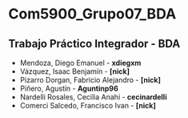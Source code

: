 # Com5900_Grupo07_BDA
## Trabajo Práctico Integrador - BDA<br>

- Mendoza, Diego Emanuel - **xdiegxm**<br>
- Vázquez, Isaac Benjamín - **[nick]**<br>
- Pizarro Dorgan, Fabricio Alejandro - **[nick]**<br>
- Piñero, Agustín - **Aguntinp96**<br>
- Nardelli Rosales, Cecilia Anahi - **cecinardelli**<br> 
- Comerci Salcedo, Francisco Ivan - **[nick]**<br>
